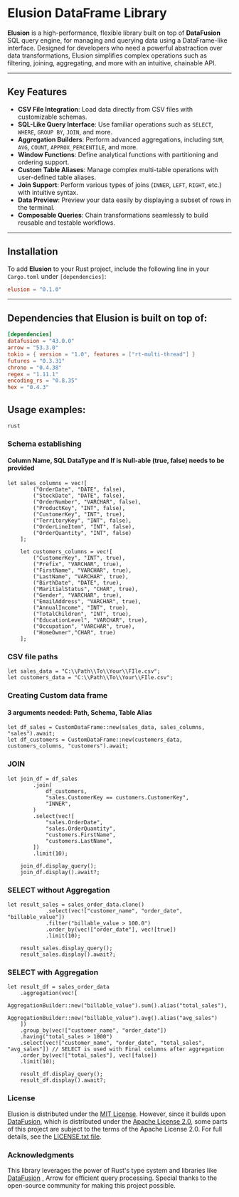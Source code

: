 # Elusion DataFrame Library

**Elusion** is a high-performance, flexible library built on top of **DataFusion** SQL query engine, for managing and querying data using a DataFrame-like interface. Designed for developers who need a powerful abstraction over data transformations, Elusion simplifies complex operations such as filtering, joining, aggregating, and more with an intuitive, chainable API.

---

## Key Features

- **CSV File Integration**: Load data directly from CSV files with customizable schemas.
- **SQL-Like Query Interface**: Use familiar operations such as `SELECT`, `WHERE`, `GROUP BY`, `JOIN`, and more.
- **Aggregation Builders**: Perform advanced aggregations, including `SUM`, `AVG`, `COUNT`, `APPROX_PERCENTILE`, and more.
- **Window Functions**: Define analytical functions with partitioning and ordering support.
- **Custom Table Aliases**: Manage complex multi-table operations with user-defined table aliases.
- **Join Support**: Perform various types of joins (`INNER`, `LEFT`, `RIGHT`, etc.) with intuitive syntax.
- **Data Preview**: Preview your data easily by displaying a subset of rows in the terminal.
- **Composable Queries**: Chain transformations seamlessly to build reusable and testable workflows.

---

## Installation

To add **Elusion** to your Rust project, include the following line in your `Cargo.toml` under `[dependencies]`:

```toml
elusion = "0.1.0"
```

---

## Dependencies that Elusion is built on top of:

```toml
[dependencies]
datafusion = "43.0.0"
arrow = "53.3.0"
tokio = { version = "1.0", features = ["rt-multi-thread"] }
futures = "0.3.31"
chrono = "0.4.38"
regex = "1.11.1"
encoding_rs = "0.8.35"
hex = "0.4.3"
```

## Usage examples:

`rust`

### Schema establishing
#### **Column Name**, **SQL DataType** and If is **Null**-able (true, false) needs to be provided

```
let sales_columns = vec![
        ("OrderDate", "DATE", false),
        ("StockDate", "DATE", false),
        ("OrderNumber", "VARCHAR", false),
        ("ProductKey", "INT", false),
        ("CustomerKey", "INT", true),
        ("TerritoryKey", "INT", false),
        ("OrderLineItem", "INT", false),
        ("OrderQuantity", "INT", false)
    ];

    let customers_columns = vec![
        ("CustomerKey", "INT", true),
        ("Prefix", "VARCHAR", true),
        ("FirstName", "VARCHAR", true),
        ("LastName", "VARCHAR", true),
        ("BirthDate", "DATE", true),
        ("MaritialStatus", "CHAR", true),
        ("Gender", "VARCHAR", true),
        ("EmailAddress", "VARCHAR", true),
        ("AnnualIncome", "INT", true),
        ("TotalChildren", "INT", true),
        ("EducationLevel", "VARCHAR", true),
        ("Occupation", "VARCHAR", true),
        ("HomeOwner","CHAR", true)
    ];
```
### CSV file paths

```
let sales_data = "C:\\Path\\To\\Your\\FIle.csv";
let customers_data = "C:\\Path\\To\\Your\\FIle.csv";
```
### Creating Custom data frame 
#### 3 arguments needed:  **Path**, **Schema**, **Table Alias**

```
let df_sales = CustomDataFrame::new(sales_data, sales_columns, "sales").await; 
let df_customers = CustomDataFrame::new(customers_data, customers_columns, "customers").await;
```
### JOIN
```
let join_df = df_sales
        .join(
            df_customers,
            "sales.CustomerKey == customers.CustomerKey",
            "INNER",
        )
        .select(vec![
            "sales.OrderDate",
            "sales.OrderQuantity",
            "customers.FirstName",
            "customers.LastName",
        ])
        .limit(10);
        
    join_df.display_query();
    join_df.display().await?;
```

### SELECT without Aggregation
```
let result_sales = sales_order_data.clone()
            .select(vec!["customer_name", "order_date", "billable_value"])
            .filter("billable_value > 100.0")
            .order_by(vec!["order_date"], vec![true])
            .limit(10);

    result_sales.display_query();   
    result_sales.display().await?;
```

### SELECT with Aggregation
```
let result_df = sales_order_data
    .aggregation(vec![
        AggregationBuilder::new("billable_value").sum().alias("total_sales"),
        AggregationBuilder::new("billable_value").avg().alias("avg_sales")
    ])
    .group_by(vec!["customer_name", "order_date"])
    .having("total_sales > 1000")
    .select(vec!["customer_name", "order_date", "total_sales", "avg_sales"]) // SELECT is used with Final columns after aggregation
    .order_by(vec!["total_sales"], vec![false])
    .limit(10);

    result_df.display_query();
    result_df.display().await?;
```

### License
Elusion is distributed under the [MIT License](https://opensource.org/licenses/MIT). 
However, since it builds upon [DataFusion](https://datafusion.apache.org/), which is distributed under the [Apache License 2.0](https://www.apache.org/licenses/LICENSE-2.0), some parts of this project are subject to the terms of the Apache License 2.0.
For full details, see the [LICENSE.txt file](LICENSE.txt).

### Acknowledgments
This library leverages the power of Rust's type system and libraries like [DataFusion](https://datafusion.apache.org/)
, Arrow for efficient query processing. Special thanks to the open-source community for making this project possible.




